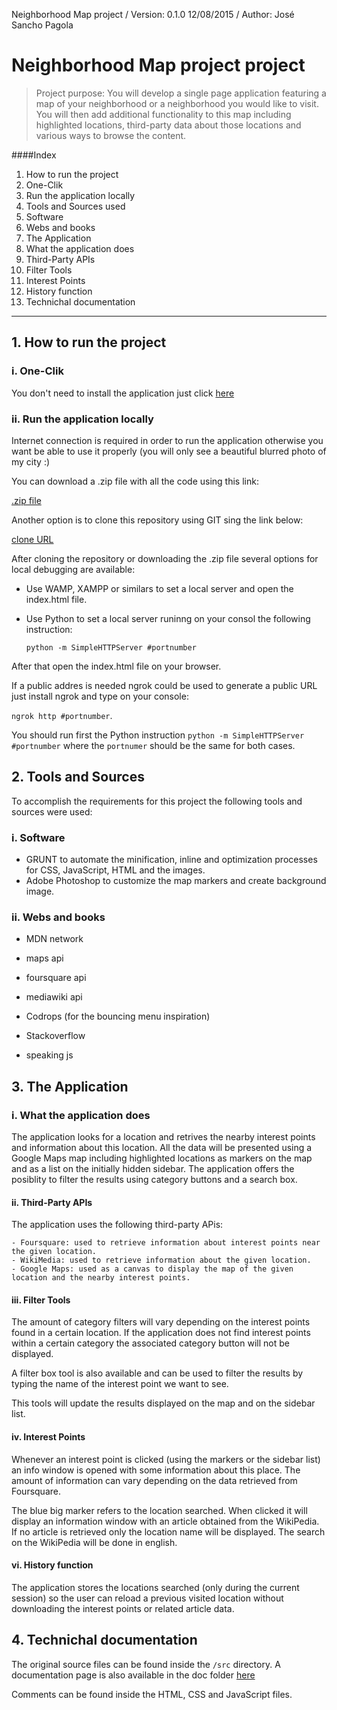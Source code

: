 Neighborhood Map project / Version: 0.1.0 12/08/2015 / Author: José Sancho Pagola

# Neighborhood Map project project

>Project purpose: You will develop a single page application featuring a map of your neighborhood or a neighborhood you would like to visit. You will then add additional functionality to this map including highlighted locations, third-party data about those locations and various ways to browse the content.



####Index

1. How to run the project
  1. One-Clik
  2. Run the application locally
2. Tools and Sources used
  1. Software
  2. Webs and books
3. The Application
  1. What the application does
  2. Third-Party APIs
  3. Filter Tools
  4. Interest Points
  5. History function
4. Technichal documentation

---

## 1. How to run the project

### i. One-Clik

You don't need to install the application just click [here](http://josespv.github.io/frontend-nanodegree-neighborhood-map/)

### ii. Run the application locally

Internet connection is required in order to run the application otherwise you want be able to use it properly (you will only see a beautiful blurred photo of my city :)

You can download a .zip file with all the code using this link:

  [.zip file](https://github.com/JoseSPV/frontend-nanodegree-neighborhood-map/archive/master.zip)

Another option is to clone this repository using GIT sing the link below:

  [clone URL](https://github.com/JoseSPV/frontend-nanodegree-neighborhood-map.git)

After cloning the repository or downloading the .zip file several options for local debugging are available:

- Use WAMP, XAMPP or similars to set a local server and open the index.html file.

- Use Python to set a local server runinng on your consol the following instruction:

  `python -m SimpleHTTPServer #portnumber`

After that open the index.html file on your browser.

If a public addres is needed ngrok could be used to generate a public URL just install ngrok and type on your console:

 `ngrok http #portnumber`.

 You should run first the Python instruction `python -m SimpleHTTPServer #portnumber` where the `portnumer` should be the same for both cases.

## 2. Tools and Sources

To accomplish the requirements for this project the following tools and sources were used:

### i. Software

- GRUNT to automate the minification, inline and optimization processes for CSS, JavaScript, HTML and the images.
- Adobe Photoshop to customize the map markers and create background image.

### ii. Webs and books

- MDN network
- maps api
- foursquare api
- mediawiki api
- Codrops (for the bouncing menu inspiration)
- Stackoverflow

- speaking js

## 3. The Application

### i. What the application does

The application looks for a location and retrives the nearby interest points and information about this location. All the data will be presented using a Google Maps map including highlighted locations as markers on the map and as a list on the initially hidden sidebar. The application offers the posiblity to filter the results using category buttons and a search box.

#### ii. Third-Party APIs

The application uses the following third-party APis:

	- Foursquare: used to retrieve information about interest points near the given location.
	- WikiMedia: used to retrieve information about the given location.
	- Google Maps: used as a canvas to display the map of the given location and the nearby interest points.


#### iii. Filter Tools

The amount of category filters will vary depending on the interest points found in a certain location. If the application does not find interest points within a certain category the
associated category button will not be displayed.

A filter box tool is also available and can be used to filter the results by typing the name of the interest point we want to see.

This tools will update the results displayed on the map and on the sidebar list.

#### iv. Interest Points

Whenever an interest point is clicked (using the markers or the sidebar list) an info window is opened with some information about this place. The amount of information can vary depending on the data retrieved from Foursquare.

The blue big marker refers to the location searched. When clicked it will display an information window with an article obtained from the WikiPedia. If no article is retrieved only the location name will be displayed. The search on the WikiPedia will be done in english.

#### vi. History function

The application stores the locations searched (only during the current session) so the user can reload a previous visited location without downloading the interest points or related article data.

## 4. Technichal documentation

The original source files can be found inside the `/src` directory. A documentation page is also available in the doc folder [here](http://josespv.github.io/frontend-nanodegree-neighborhood-map/doc/index.html)

Comments can be found inside the HTML, CSS and JavaScript files.
